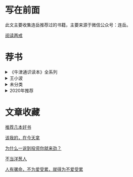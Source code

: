 # 写在前面

此文主要收集连岳推荐过的书籍，主要来源于微信公众号：连岳。

[阅读两戒](https://mp.weixin.qq.com/s/_Ze2yZByyoLbtM6BMXYKPA)

# 荐书 

<details>
<summary>《牛津通识读本》全系列</summary>

[《自闭症》](https://mp.weixin.qq.com/s/4z84Zpd-DnatVv4LSW4sow)

[《领导力》](https://mp.weixin.qq.com/s/xfZB-K8D7eEm6eZsV7m0qw)

[《犹太人与犹太教》](https://mp.weixin.qq.com/s/SPL4t8lbfwnrLa5V6QbTOQ)

[《牛顿新传》](https://mp.weixin.qq.com/s/k532ZTlcfDhNwEt_LeN7iw)

</details>

<details>
<summary>王小波</summary>

[《王小波作品集》](https://mp.weixin.qq.com/s/ehdMIn9cqdoMy_VGc6aakA)

[《一只特立独行的猪》](https://mp.weixin.qq.com/s/293gOHpP781sO9uTXlbz9g)

</details>


<details>
<summary>未分类</summary>

[《奇点临近》](https://mp.weixin.qq.com/s/PapKipaqeC1Ep3a5hB2TYA)

[《悉达多》](https://mp.weixin.qq.com/s/ByU97uhQGpVzNzsm73V31g)

[《我的财富观：安德鲁·卡内基自传》](https://mp.weixin.qq.com/s/ilOfisybm5rfpVqo1U4HBw)

[《新经济新规则》](https://mp.weixin.qq.com/s/GSmaGFW-W5ztrlj_MbGNOg)

[《理性乐观派》](https://mp.weixin.qq.com/s/aDIH2wbTjsIdMivjtllp0g)

[《边城》](https://mp.weixin.qq.com/s/KCZunvmMSWviBptztrAUWQ)

[《吹牛大王历险记》](https://mp.weixin.qq.com/s/X535vDbQ5e6iDhw8lQxQ4g)

[《乌合之众》](https://mp.weixin.qq.com/s/qT_9ARctbJz8i92u_IWHnA)

[《小王子》](https://mp.weixin.qq.com/s/lnfyA83S5Qt9UwQ_ow7YYg)

[《1984》](https://mp.weixin.qq.com/s/h2FyaaBXshGllvsF3IUJgg)

[《傅雷家书》](https://mp.weixin.qq.com/s/wO0j6Q65jcRod_J39HcDdQ)

[《Zero to One》（从零到一）](https://mp.weixin.qq.com/s/Ts6TKdVhAAskWRxBC2p5_Q)

[《人性的弱点》](https://mp.weixin.qq.com/s/scqmiaoENZ5GnemhPRFAKQ)

[《禅者的初心》](https://mp.weixin.qq.com/s/wvk8lWlRKaRi7PhCpHCh0Q)

</details>

<details>
<summary>2020年推荐</summary>

[KK三部曲《失控》、《科技想要什么》、《必然》](https://mp.weixin.qq.com/s/ZATWf_DczuP_AkGJJkTZIA)

[《邓小平传》](https://mp.weixin.qq.com/s/l9B40OSCTg-iWwzYe4kCBA)

[《美国大萧条》](https://mp.weixin.qq.com/s/uTaEkt3XB7BTLjrSADkmMA)

[《大国大城：当代中国的统一、发展与平衡》](https://mp.weixin.qq.com/s/S14nqC2ld-XXSXwzEhzQzA)

[《亨利·福特自传》](https://mp.weixin.qq.com/s/qAzr7-KKWNa2OHjDsKliSQ)

[《富甲美国：沃尔玛创始人山姆·沃尔顿自传》](https://mp.weixin.qq.com/s/rYPqWChshqUpGZdICRPm4w)

</details>

# 文章收藏

[推荐几本好书](https://mp.weixin.qq.com/s/fQyQyXCXukQ0XxszEKnaJQ)

[该我的，在今天拿](https://mp.weixin.qq.com/s/GA9FjsePV9VA0TJC_X-5SA)

[为什么一说到投资你就来劲？](https://mp.weixin.qq.com/s/Z3PRyUbBQevzczE9HwiseA)

[不当洋葱人](https://mp.weixin.qq.com/s/WC0dBuCkLwlp2hme3TreqQ)

[人有骡命，不为爱受累，就得为不爱受累](https://mp.weixin.qq.com/s/LefEcr59rWbw1TssKP7HqQ)
